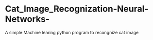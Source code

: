 # Cat_Image_Recognization-Neural-Networks-
A simple Machine learing python program to recongnize cat image  
